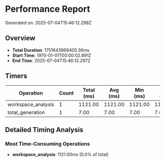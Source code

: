 # Performance Report

Generated on: 2025-07-04T15:46:12.298Z

## Overview

- **Total Duration**: 1751643969405.36ms
- **Start Time**: 1970-01-01T00:00:02.891Z
- **End Time**: 2025-07-04T15:46:12.297Z

## Timers

| Operation | Count | Total (ms) | Avg (ms) | Min (ms) | Max (ms) | P95 (ms) | P99 (ms) |
|-----------|-------|------------|----------|----------|----------|----------|----------|
| workspace_analysis | 1 | 1121.00 | 1121.00 | 1121.00 | 1121.00 | 1121.00 | 1121.00 |
| total_generation | 1 | 7.00 | 7.00 | 7.00 | 7.00 | 7.00 | 7.00 |

## Detailed Timing Analysis

### Most Time-Consuming Operations

- **workspace_analysis**: 1121.00ms (0.0% of total)
